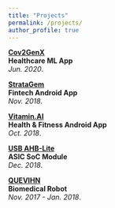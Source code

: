 ```yaml
---
title: "Projects"
permalink: /projects/
author_profile: true
---
```


<b>[Cov2GenX](http://sharanramjee.github.io/projects/cov2genx)</b> <br>
<b>Healthcare ML App</b><br>
<i>Jun. 2020</i>.

<b>[StrataGem](http://sharanramjee.github.io/projects/stratagem)</b> <br>
<b>Fintech Android App</b><br>
<i>Nov. 2018</i>.

<b>[Vitamin.AI](http://sharanramjee.github.io/projects/vitaminai)</b> <br>
<b>Health & Fitness Android App</b><br>
<i>Oct. 2018</i>.

<b>[USB AHB-Lite](http://sharanramjee.github.io/projects/ahblite)</b> <br>
<b>ASIC SoC Module</b><br>
<i>Dec. 2018</i>.

<b>[QUEVIHN](http://sharanramjee.github.io/projects/quevihn)</b> <br>
<b>Biomedical Robot</b><br>
<i>Nov. 2017 - Jan. 2018</i>.
